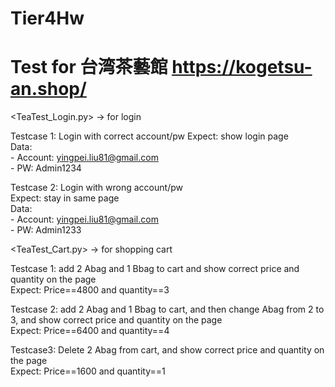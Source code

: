 # Tier4Hw
# Test for 台湾茶藝館 https://kogetsu-an.shop/


<TeaTest_Login.py> -> for login  

Testcase 1: Login with correct account/pw
Expect: show login page    
  Data:  
      - Account: yingpei.liu81@gmail.com  
      - PW: Admin1234  
  
Testcase 2: Login with wrong account/pw  
Expect: stay in same page  
    Data:  
      - Account: yingpei.liu81@gmail.com  
      - PW: Admin1233

<TeaTest_Cart.py> -> for shopping cart  

Testcase 1: add 2 Abag and 1 Bbag to cart and show correct price and quantity on the page  
Expect: Price==4800 and quantity==3  

Testcase 2: add 2 Abag and 1 Bbag to cart, and then change Abag from 2 to 3, and show correct price and quantity on the page  
Expect: Price==6400 and quantity==4  

Testcase3: Delete 2 Abag from cart, and show correct price and quantity on the page  
Expect: Price==1600 and quantity==1  
